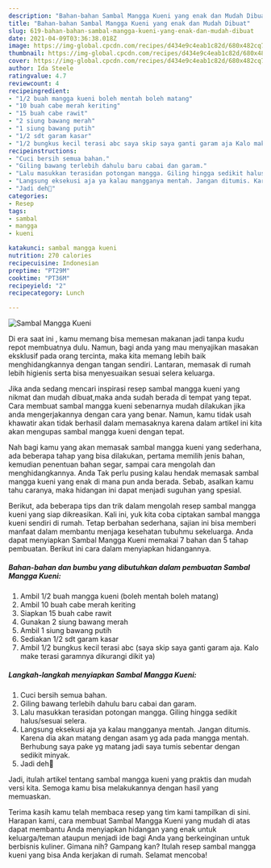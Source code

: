 ```yaml
---
description: "Bahan-bahan Sambal Mangga Kueni yang enak dan Mudah Dibuat"
title: "Bahan-bahan Sambal Mangga Kueni yang enak dan Mudah Dibuat"
slug: 619-bahan-bahan-sambal-mangga-kueni-yang-enak-dan-mudah-dibuat
date: 2021-04-09T03:36:38.018Z
image: https://img-global.cpcdn.com/recipes/d434e9c4eab1c82d/680x482cq70/sambal-mangga-kueni-foto-resep-utama.jpg
thumbnail: https://img-global.cpcdn.com/recipes/d434e9c4eab1c82d/680x482cq70/sambal-mangga-kueni-foto-resep-utama.jpg
cover: https://img-global.cpcdn.com/recipes/d434e9c4eab1c82d/680x482cq70/sambal-mangga-kueni-foto-resep-utama.jpg
author: Ida Steele
ratingvalue: 4.7
reviewcount: 4
recipeingredient:
- "1/2 buah mangga kueni boleh mentah boleh matang"
- "10 buah cabe merah keriting"
- "15 buah cabe rawit"
- "2 siung bawang merah"
- "1 siung bawang putih"
- "1/2 sdt garam kasar"
- "1/2 bungkus kecil terasi abc saya skip saya ganti garam aja Kalo make terasi garamnya dikurangi dikit ya"
recipeinstructions:
- "Cuci bersih semua bahan."
- "Giling bawang terlebih dahulu baru cabai dan garam."
- "Lalu masukkan terasidan potongan mangga. Giling hingga sedikit halus/sesuai selera."
- "Langsung eksekusi aja ya kalau mangganya mentah. Jangan ditumis. Karena dia akan matang dengan asam yg ada pada mangga mentah. Berhubung saya pake yg matang jadi saya tumis sebentar dengan sedikit minyak."
- "Jadi deh💓"
categories:
- Resep
tags:
- sambal
- mangga
- kueni

katakunci: sambal mangga kueni 
nutrition: 270 calories
recipecuisine: Indonesian
preptime: "PT29M"
cooktime: "PT36M"
recipeyield: "2"
recipecategory: Lunch

---
```



![Sambal Mangga Kueni](https://img-global.cpcdn.com/recipes/d434e9c4eab1c82d/680x482cq70/sambal-mangga-kueni-foto-resep-utama.jpg)

Di era  saat ini , kamu memang bisa memesan makanan jadi tanpa kudu repot membuatnya dulu. Namun, bagi anda yang mau menyajikan masakan eksklusif pada orang tercinta, maka kita memang lebih baik menghidangkannya dengan tangan sendiri. Lantaran, memasak di rumah lebih higienis serta bisa menyesuaikan sesuai selera keluarga.

Jika anda sedang mencari inspirasi resep sambal mangga kueni yang nikmat dan mudah dibuat,maka anda sudah berada di tempat yang tepat. Cara membuat sambal mangga kueni  sebenarnya mudah dilakukan jika anda mengerjakannya dengan cara yang benar. Namun, kamu tidak usah khawatir akan tidak berhasil dalam memasaknya 
karena dalam artikel ini kita akan mengupas sambal mangga kueni dengan tepat.  



Nah bagi kamu yang akan memasak sambal mangga kueni yang sederhana, ada beberapa tahap yang bisa dilakukan, pertama memilih jenis bahan, kemudian penentuan bahan segar, sampai cara mengolah dan menghidangkannya. Anda Tak perlu pusing kalau hendak memasak sambal mangga kueni yang enak di mana pun anda berada. Sebab, asalkan kamu  tahu caranya, maka hidangan ini dapat menjadi suguhan yang spesial.

Berikut, ada beberapa tips dan trik dalam mengolah resep sambal mangga kueni yang siap dikreasikan. Kali ini, yuk kita coba ciptakan sambal mangga kueni sendiri di rumah. Tetap berbahan sederhana, sajian ini bisa memberi manfaat dalam membantu menjaga kesehatan tubuhmu sekeluarga. Anda dapat menyiapkan Sambal Mangga Kueni memakai 7 bahan dan 5 tahap pembuatan. Berikut ini cara dalam menyiapkan hidangannya.

<!--inarticleads1-->

##### Bahan-bahan dan bumbu yang dibutuhkan dalam pembuatan Sambal Mangga Kueni:

1. Ambil 1/2 buah mangga kueni (boleh mentah boleh matang)
1. Ambil 10 buah cabe merah keriting
1. Siapkan 15 buah cabe rawit
1. Gunakan 2 siung bawang merah
1. Ambil 1 siung bawang putih
1. Sediakan 1/2 sdt garam kasar
1. Ambil 1/2 bungkus kecil terasi abc (saya skip saya ganti garam aja. Kalo make terasi garamnya dikurangi dikit ya)




<!--inarticleads2-->

##### Langkah-langkah menyiapkan Sambal Mangga Kueni:

1. Cuci bersih semua bahan.
1. Giling bawang terlebih dahulu baru cabai dan garam.
1. Lalu masukkan terasidan potongan mangga. Giling hingga sedikit halus/sesuai selera.
1. Langsung eksekusi aja ya kalau mangganya mentah. Jangan ditumis. Karena dia akan matang dengan asam yg ada pada mangga mentah. Berhubung saya pake yg matang jadi saya tumis sebentar dengan sedikit minyak.
1. Jadi deh💓




Jadi, itulah artikel tentang  sambal mangga kueni  yang praktis dan mudah versi kita. Semoga kamu bisa melakukannya dengan hasil yang memuaskan. 

Terima kasih kamu telah membaca resep yang tim kami tampilkan di sini. Harapan kami, cara membuat  Sambal Mangga Kueni yang mudah di atas dapat membantu Anda menyiapkan hidangan yang enak untuk keluarga/teman ataupun menjadi ide bagi Anda yang berkeinginan untuk berbisnis kuliner. Gimana nih? Gampang kan? Itulah resep sambal mangga kueni yang bisa Anda kerjakan di rumah. Selamat mencoba!


